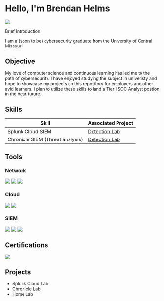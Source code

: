 # Hello, I'm Brendan Helms
<a href="https://www.linkedin.com/in/brendan-helms"><img src="https://img.shields.io/badge/-LinkedIn-0072b1?&style=for-the-badge&logo=linkedin&logoColor=white" /></a>

Brief Introduction

I am a (soon to be) cybersecurity graduate from the University of Central Missouri.

## Objective

My love of computer science and continuous learning has led me to the path of cybersecurity. I have enjoyed studying the subject in univeristy and hope
to showcase my projects on this repository for employers and other avid learners. I plan to utilize these skills to land a Tier I SOC Analyst postion in
the near future.

## Skills

| Skill                                         | Associated Project         |
|-----------------------------------------------|----------------------------|
| Splunk Cloud SIEM                             | <a href="https://google.com">Detection Lab</a>|
| Chronicle SIEM (Threat analysis)              | <a href="https://google.com">Detection Lab</a>|

## Tools

### Network
<div>
    <img src="https://img.shields.io/badge/-Wireshark-1679A7?&style=for-the-badge&logo=Wireshark&logoColor=white" />
    <img src="https://img.shields.io/badge/-Suricata-EF3B2D?&style=for-the-badge&logo=Suricata&logoColor=white" />
    <img src="https://img.shields.io/badge/-Samba-009e73?&style=for-the-badge&logo=Samba&logoColor=white" />
</div>

### Cloud
<div>
    <img src="https://img.shields.io/badge/-AWS-232F3E?&style=for-the-badge&logo=Amazon-AWS&logoColor=white" />
    <img src="https://img.shields.io/badge/-Google%20Cloud-4285F4?&style=for-the-badge&logo=Google-Cloud&logoColor=white" />
</div>

### SIEM
<div>
    <img src="https://img.shields.io/badge/-Splunk-000000?&style=for-the-badge&logo=Splunk&logoColor=white" />
    <img src="https://img.shields.io/badge/-Chronicle-4285F4?&style=for-the-badge&logo=Google&logoColor=white" />
    <img src="https://img.shields.io/badge/-Elastic-005571?&style=for-the-badge&logo=Elastic&logoColor=white" />
</div>

## Certifications
<div>
<img src="https://img.shields.io/badge/-Google%20Cybersecurity%20Certificate-4285F4?&style=for-the-badge&logo=Google&logoColor=white" />
</div>

## Projects
- Splunk Cloud Lab
- Chronicle Lab
- Home Lab
